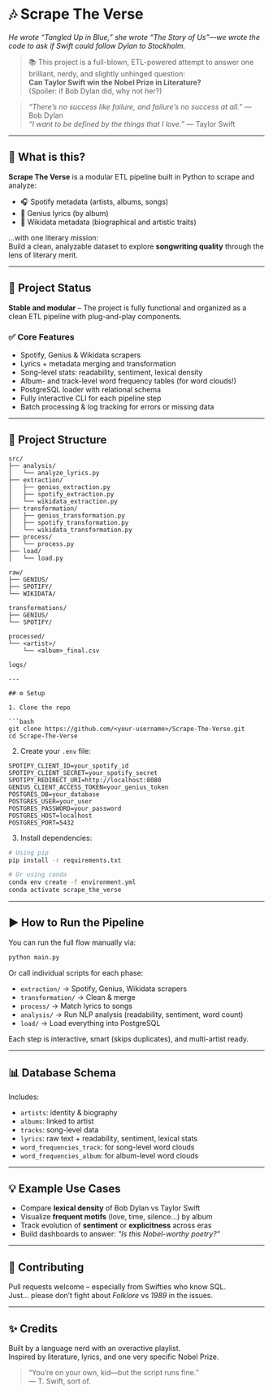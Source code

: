 # 🎶 Scrape The Verse

*He wrote “Tangled Up in Blue,” she wrote “The Story of Us”—we wrote the code to ask if Swift could follow Dylan to Stockholm.*

> 📚 This project is a full-blown, ETL-powered attempt to answer one brilliant, nerdy, and slightly unhinged question:  
> **Can Taylor Swift win the Nobel Prize in Literature?**  
> (Spoiler: if Bob Dylan did, why not her?)

> *“There’s no success like failure, and failure’s no success at all.”* — Bob Dylan  
> *“I want to be defined by the things that I love.”* — Taylor Swift

---

## 🚀 What is this?

**Scrape The Verse** is a modular ETL pipeline built in Python to scrape and analyze:

- 🎧 Spotify metadata (artists, albums, songs)
- 📝 Genius lyrics (by album)
- 🧠 Wikidata metadata (biographical and artistic traits)

...with one literary mission:  
Build a clean, analyzable dataset to explore **songwriting quality** through the lens of literary merit.

---

## 🧠 Project Status

**Stable and modular** – The project is fully functional and organized as a clean ETL pipeline with plug-and-play components.

### ✅ Core Features

- Spotify, Genius & Wikidata scrapers  
- Lyrics + metadata merging and transformation  
- Song-level stats: readability, sentiment, lexical density  
- Album- and track-level word frequency tables (for word clouds!)  
- PostgreSQL loader with relational schema  
- Fully interactive CLI for each pipeline step  
- Batch processing & log tracking for errors or missing data

---

## 📁 Project Structure

```text
src/
├── analysis/
│   └── analyze_lyrics.py
├── extraction/
│   ├── genius_extraction.py
│   ├── spotify_extraction.py
│   └── wikidata_extraction.py
├── transformation/
│   ├── genius_transformation.py
│   ├── spotify_transformation.py
│   └── wikidata_transformation.py
├── process/
│   └── process.py
├── load/
│   └── load.py

raw/
├── GENIUS/
├── SPOTIFY/
└── WIKIDATA/

transformations/
├── GENIUS/
└── SPOTIFY/

processed/
└── <artist>/
    └── <album>_final.csv

logs/

---

## ⚙️ Setup

1. Clone the repo

```bash
git clone https://github.com/<your-username>/Scrape-The-Verse.git
cd Scrape-The-Verse
```

2. Create your `.env` file:

```dotenv
SPOTIPY_CLIENT_ID=your_spotify_id
SPOTIPY_CLIENT_SECRET=your_spotify_secret
SPOTIPY_REDIRECT_URI=http://localhost:8080
GENIUS_CLIENT_ACCESS_TOKEN=your_genius_token
POSTGRES_DB=your_database
POSTGRES_USER=your_user
POSTGRES_PASSWORD=your_password
POSTGRES_HOST=localhost
POSTGRES_PORT=5432
```

3. Install dependencies:

```bash
# Using pip
pip install -r requirements.txt

# Or using conda
conda env create -f environment.yml
conda activate scrape_the_verse
```

---

## ▶️ How to Run the Pipeline

You can run the full flow manually via:

```bash
python main.py
```

Or call individual scripts for each phase:

- `extraction/` → Spotify, Genius, Wikidata scrapers  
- `transformation/` → Clean & merge  
- `process/` → Match lyrics to songs  
- `analysis/` → Run NLP analysis (readability, sentiment, word count)  
- `load/` → Load everything into PostgreSQL  

Each step is interactive, smart (skips duplicates), and multi-artist ready.

---

## 📊 Database Schema

Includes:

- `artists`: identity & biography  
- `albums`: linked to artist  
- `tracks`: song-level data  
- `lyrics`: raw text + readability, sentiment, lexical stats  
- `word_frequencies_track`: for song-level word clouds  
- `word_frequencies_album`: for album-level word clouds

---

## 💡 Example Use Cases

- Compare **lexical density** of Bob Dylan vs Taylor Swift  
- Visualize **frequent motifs** (love, time, silence...) by album  
- Track evolution of **sentiment** or **explicitness** across eras  
- Build dashboards to answer: *"Is this Nobel-worthy poetry?"*

---

## 🤝 Contributing

Pull requests welcome – especially from Swifties who know SQL.  
Just… please don’t fight about *Folklore* vs *1989* in the issues.

---

## ✨ Credits

Built by a language nerd with an overactive playlist.  
Inspired by literature, lyrics, and one very specific Nobel Prize.

> “You’re on your own, kid—but the script runs fine.”  
> — T. Swift, sort of.